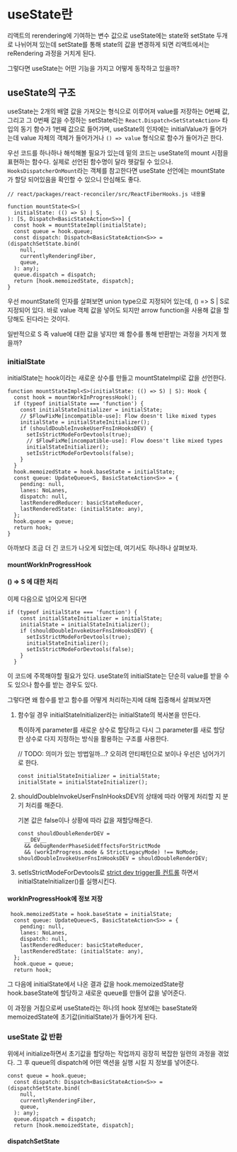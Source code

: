 # useState란

리액트의 rerendering에 기여하는 변수 값으로 useState에는 state와 setState 두개로 나뉘어져 있는데 setState를 통해 state의 값을 변경하게 되면 리액트에서는 reRendering 과정을 거치게 된다.

그렇다면 useState는 어떤 기능을 가지고 어떻게 동작하고 있을까?

## useState의 구조

useState는 2개의 배열 값을 가져오는 형식으로 이루어져 value를 저장하는 0번째 값, 그리고 그 0번째 값을 수정하는 setState라는 `React.Dispatch<SetStateAction>` 타입의 동기 함수가 1번째 값으로 들어가며, useState의 인자에는 initialValue가 들어가는데 value 자체의 객체가 들어가거나 `() => value` 형식으로 함수가 들어가곤 한다.

우선 코드를 하나하나 해석해볼 필요가 있는데 밑의 코드는 useState의 mount 시점을 표현하는 함수다. 실제로 선언된 함수명이 달라 헷갈릴 수 있으나. `HooksDispatcherOnMount`라는 객체를 참고한다면 useState 선언에는 mountState가 할당 되어있음을 확인할 수 있으니 안심해도 좋다.

```
// react/packages/react-reconciler/src/ReactFiberHooks.js 내용물

function mountState<S>(
  initialState: (() => S) | S,
): [S, Dispatch<BasicStateAction<S>>] {
  const hook = mountStateImpl(initialState);
  const queue = hook.queue;
  const dispatch: Dispatch<BasicStateAction<S>> = (dispatchSetState.bind(
    null,
    currentlyRenderingFiber,
    queue,
  ): any);
  queue.dispatch = dispatch;
  return [hook.memoizedState, dispatch];
}
```

우선 mountState의 인자를 살펴보면 union type으로 지정되어 있는데, () => S | S로 지정되어 있다. 바로 value 객체 값을 넣어도 되지만 arrow function을 사용해 값을 할당해도 된다라는 것이다.

일반적으로 S 즉 value에 대한 값을 넣지만 왜 함수를 통해 반환받는 과정을 거치게 했을까?

### initialState

initialState는 hook이라는 새로운 상수를 만들고 mountStateImpl로 값을 선언한다.

```
function mountStateImpl<S>(initialState: (() => S) | S): Hook {
  const hook = mountWorkInProgressHook();
  if (typeof initialState === 'function') {
    const initialStateInitializer = initialState;
    // $FlowFixMe[incompatible-use]: Flow doesn't like mixed types
    initialState = initialStateInitializer();
    if (shouldDoubleInvokeUserFnsInHooksDEV) {
      setIsStrictModeForDevtools(true);
      // $FlowFixMe[incompatible-use]: Flow doesn't like mixed types
      initialStateInitializer();
      setIsStrictModeForDevtools(false);
    }
  }
  hook.memoizedState = hook.baseState = initialState;
  const queue: UpdateQueue<S, BasicStateAction<S>> = {
    pending: null,
    lanes: NoLanes,
    dispatch: null,
    lastRenderedReducer: basicStateReducer,
    lastRenderedState: (initialState: any),
  };
  hook.queue = queue;
  return hook;
}
```

아까보다 조금 더 긴 코드가 나오게 되었는데, 여기서도 하나하나 살펴보자.

#### mountWorkInProgressHook

#### () => S 에 대한 처리

이제 다음으로 넘어오게 된다면

```
if (typeof initialState === 'function') {
    const initialStateInitializer = initialState;
    initialState = initialStateInitializer();
    if (shouldDoubleInvokeUserFnsInHooksDEV) {
      setIsStrictModeForDevtools(true);
      initialStateInitializer();
      setIsStrictModeForDevtools(false);
    }
  }
```

이 코드에 주목해야할 필요가 있다. useState의 initialState는 단순히 value를 받을 수도 있으나 함수를 받는 경우도 있다.

그렇다면 왜 함수를 받고 함수를 어떻게 처리하는지에 대해 집중해서 살펴보자면

1. 함수일 경우 initialStateInitializer라는 initialState의 복사본을 만든다.

   특이하게 parameter를 새로운 상수로 할당하고 다시 그 parameter를 새로 할당한 상수로 다지 지정하는 방식을 활용하는 구조를 사용한다.

   // TODO: 의미가 있는 방법일까...? 오히려 안티패턴으로 보이나 우선은 넘어가기로 한다.

   ```
   const initialStateInitializer = initialState;
   initialState = initialStateInitializer();
   ```

2. shouldDoubleInvokeUserFnsInHooksDEV의 상태에 따라 어떻게 처리할 지 분기 처리를 해준다.

   기본 값은 false이나 상황에 따라 값을 재할당해준다.

   ```
   const shouldDoubleRenderDEV =
     __DEV__
     && debugRenderPhaseSideEffectsForStrictMode
     && (workInProgress.mode & StrictLegacyMode) !== NoMode;
   shouldDoubleInvokeUserFnsInHooksDEV = shouldDoubleRenderDEV;
   ```

3. setIsStrictModeForDevtools로 [strict dev trigger를 컨트롤](https://github.com/facebook/react/blob/cb6dc7a6a03ea10a38b84e9e5737739e0d468435/packages/react-reconciler/src/ReactFiberDevToolsHook.js#L202) 하면서 initialStateInitializer()를 실행시킨다.

#### workInProgressHook에 정보 저장

```
 hook.memoizedState = hook.baseState = initialState;
  const queue: UpdateQueue<S, BasicStateAction<S>> = {
    pending: null,
    lanes: NoLanes,
    dispatch: null,
    lastRenderedReducer: basicStateReducer,
    lastRenderedState: (initialState: any),
  };
  hook.queue = queue;
  return hook;
```

그 다음에 initialState에서 나온 결과 값을 hook.memoizedState랑 hook.baseState에 할당하고 새로운 queue를 만들어 값을 넣어준다.

이 과정을 거침으로써 useState라는 하나의 hook 정보에는 baseState와 memoizedState에 초기값(initialState)가 들어가게 된다.

### useState 값 반환

위에서 initialize하면서 초기값을 할당하는 작업까지 굉장히 복잡한 일련의 과정을 겪었다. 그 후 queue의 dispatch에 어떤 액션을 실행 시킬 지 정보를 넣어준다.

```
const queue = hook.queue;
  const dispatch: Dispatch<BasicStateAction<S>> = (dispatchSetState.bind(
    null,
    currentlyRenderingFiber,
    queue,
  ): any);
  queue.dispatch = dispatch;
  return [hook.memoizedState, dispatch];
```

#### dispatchSetState
